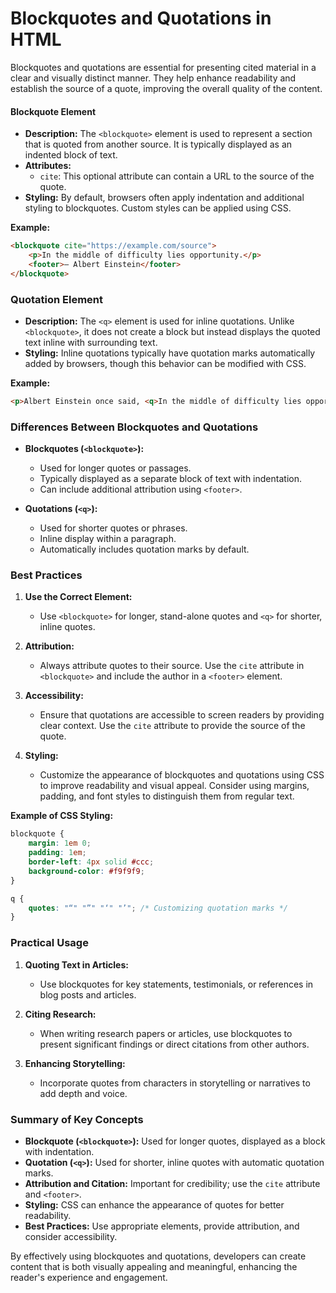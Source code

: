 # Blockquotes and Quotations in HTML

Blockquotes and quotations are essential for presenting cited material in a clear and visually distinct manner. They help enhance readability and establish the source of a quote, improving the overall quality of the content.

#### Blockquote Element

- **Description:** The `<blockquote>` element is used to represent a section that is quoted from another source. It is typically displayed as an indented block of text.
- **Attributes:** 
  - `cite`: This optional attribute can contain a URL to the source of the quote.
- **Styling:** By default, browsers often apply indentation and additional styling to blockquotes. Custom styles can be applied using CSS.

**Example:**
```html
<blockquote cite="https://example.com/source">
    <p>In the middle of difficulty lies opportunity.</p>
    <footer>— Albert Einstein</footer>
</blockquote>
```

### Quotation Element

- **Description:** The `<q>` element is used for inline quotations. Unlike `<blockquote>`, it does not create a block but instead displays the quoted text inline with surrounding text.
- **Styling:** Inline quotations typically have quotation marks automatically added by browsers, though this behavior can be modified with CSS.

**Example:**
```html
<p>Albert Einstein once said, <q>In the middle of difficulty lies opportunity.</q></p>
```

### Differences Between Blockquotes and Quotations

- **Blockquotes (`<blockquote>`):**
  - Used for longer quotes or passages.
  - Typically displayed as a separate block of text with indentation.
  - Can include additional attribution using `<footer>`.

- **Quotations (`<q>`):**
  - Used for shorter quotes or phrases.
  - Inline display within a paragraph.
  - Automatically includes quotation marks by default.

### Best Practices

1. **Use the Correct Element:**
   - Use `<blockquote>` for longer, stand-alone quotes and `<q>` for shorter, inline quotes.

2. **Attribution:**
   - Always attribute quotes to their source. Use the `cite` attribute in `<blockquote>` and include the author in a `<footer>` element.

3. **Accessibility:**
   - Ensure that quotations are accessible to screen readers by providing clear context. Use the `cite` attribute to provide the source of the quote.

4. **Styling:**
   - Customize the appearance of blockquotes and quotations using CSS to improve readability and visual appeal. Consider using margins, padding, and font styles to distinguish them from regular text.

**Example of CSS Styling:**
```css
blockquote {
    margin: 1em 0;
    padding: 1em;
    border-left: 4px solid #ccc;
    background-color: #f9f9f9;
}

q {
    quotes: "“" "”" "‘" "’"; /* Customizing quotation marks */
}
```

### Practical Usage

1. **Quoting Text in Articles:**
   - Use blockquotes for key statements, testimonials, or references in blog posts and articles.

2. **Citing Research:**
   - When writing research papers or articles, use blockquotes to present significant findings or direct citations from other authors.

3. **Enhancing Storytelling:**
   - Incorporate quotes from characters in storytelling or narratives to add depth and voice.

### Summary of Key Concepts

- **Blockquote (`<blockquote>`):** Used for longer quotes, displayed as a block with indentation.
- **Quotation (`<q>`):** Used for shorter, inline quotes with automatic quotation marks.
- **Attribution and Citation:** Important for credibility; use the `cite` attribute and `<footer>`.
- **Styling:** CSS can enhance the appearance of quotes for better readability.
- **Best Practices:** Use appropriate elements, provide attribution, and consider accessibility.

By effectively using blockquotes and quotations, developers can create content that is both visually appealing and meaningful, enhancing the reader's experience and engagement.